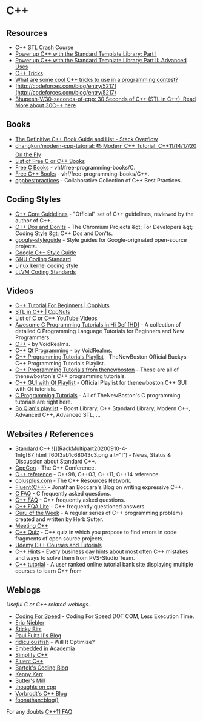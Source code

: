 # **C++**

## **Resources**

- [C++ STL Crash Course](https://community.topcoder.com/tc?module=Static&amp;d1=features&amp;d2=082803)
- [Power up C++ with the Standard Template Library: Part I](https://www.topcoder.com/community/competitive-programming/tutorials/power-up-c-with-the-standard-template-library-part-1/)
- [Power up C++ with the Standard Template Library: Part II: Advanced Uses](https://www.topcoder.com/community/competitive-programming/tutorials/power-up-c-with-the-standard-template-library-part-2/)
- [C++ Tricks](http://codeforces.com/blog/entry/15643)
- [What are some cool C++ tricks to use in a programming contest?](https://www.quora.com/Competitive-Programming/What-are-some-cool-C++-tricks-to-use-in-a-programming-contest)
- [http://codeforces.com/blog/entry/5217](http://codeforces.com/blog/entry/5217)
- [Bhupesh-V/30-seconds-of-cpp: 30 Seconds of C++ (STL in C++). Read More about 30C++ here](https://github.com/Bhupesh-V/30-seconds-of-cpp)

## **Books**

- [The Definitive C++ Book Guide and List - Stack Overflow](https://stackoverflow.com/questions/388242/the-definitive-c-book-guide-and-list)
- [changkun/modern-cpp-tutorial: 📚 Modern C++ Tutorial: C++11/14/17/20 On the Fly](https://github.com/changkun/modern-cpp-tutorial)
- [List of Free C or C++ Books](https://github.com/fffaraz/awesome-cpp/blob/master/books.md)
- [Free C Books](https://github.com/vhf/free-programming-books/blob/master/free-programming-books.md#c) - vhf/free-programming-books/C.
- [Free C++ Books](https://github.com/vhf/free-programming-books/blob/master/free-programming-books.md#c-1) - vhf/free-programming-books/C++.
- [cppbestpractices](https://github.com/lefticus/cppbestpractices) - Collaborative Collection of C++ Best Practices.

## **Coding Styles**

- [C++ Core Guidelines](https://github.com/isocpp/CppCoreGuidelines) - &quot;Official&quot; set of C++ guidelines, reviewed by the author of C++.
- [C++ Dos and Don&#39;ts](http://www.chromium.org/developers/coding-style/cpp-dos-and-donts) - The Chromium Projects \&gt; For Developers \&gt; Coding Style \&gt; C++ Dos and Don&#39;ts.
- [google-styleguide](https://github.com/google/styleguide) - Style guides for Google-originated open-source projects.
- [Google C++ Style Guide](https://google.github.io/styleguide/cppguide.html)
- [GNU Coding Standard](http://www.gnu.org/prep/standards/standards.html)
- [Linux kernel coding style](https://www.kernel.org/doc/Documentation/process/coding-style.rst)
- [LLVM Coding Standards](http://llvm.org/docs/CodingStandards.html)

## **Videos**

- [C++ Tutorial For Beginners | CppNuts](https://youtube.com/playlist?list=PLk6CEY9XxSIAQ2vE_Jb4Dbmum7UfQrXgt)
- [STL in C++ | CppNuts](https://www.youtube.com/playlist?list=PLk6CEY9XxSIA-xo3HRYC3M0Aitzdut7AA)
- [List of C or C++ YouTube Videos](https://github.com/fffaraz/awesome-cpp/blob/master/videos.md)
- [Awesome C Programming Tutorials in Hi Def [HD]](https://www.youtube.com/playlist?list=PLCB9F975ECF01953C) - A collection of detailed C Programming Language Tutorials for Beginners and New Programmers.
- [C++](https://www.youtube.com/playlist?list=PL2F919ADECA5E39A6) - by VoidRealms.
- [C++ Qt Programming](https://www.youtube.com/playlist?list=PL2D1942A4688E9D63) - by VoidRealms.
- [C++ Programming Tutorials Playlist](https://www.youtube.com/playlist?list=PLAE85DE8440AA6B83) - TheNewBoston Official Buckys C++ Programming Tutorials Playlist.
- [C++ Programming Tutorials from thenewboston](https://www.youtube.com/playlist?list=PLF541C2C1F671AEF6) - These are all of thenewboston&#39;s C++ programming tutorials.
- [C++ GUI with Qt Playlist](https://www.youtube.com/playlist?list=PLD0D54219E5F2544D) - Official Playlist for thenewboston C++ GUI with Qt tutorials.
- [C Programming Tutorials](https://www.youtube.com/playlist?list=PL78280D6BE6F05D34) - All of TheNewBoston&#39;s C programming tutorials are right here.
- [Bo Qian&#39;s playlist](https://www.youtube.com/user/BoQianTheProgrammer/playlists) - Boost Library, C++ Standard Library, Modern C++, Advanced C++, Advanced STL, ...

## **Websites / References**

- [Standard C++](https://isocpp.org/) ![](RackMultipart20200910-4-1nfgf87_html_f60f3ab1c68043c3.png alt="!") - News, Status &amp; Discussion about Standard C++.
- [CppCon](http://cppcon.org/) - The C++ Conference.
- [C++ reference](http://cppreference.com/) - C++98, C++03, C++11, C++14 reference.
- [cplusplus.com](http://www.cplusplus.com/) - The C++ Resources Network.
- [Fluent{C++}](https://www.fluentcpp.com/) - Jonathan Boccara's Blog on writing expressive C++.
- [C FAQ](http://c-faq.com/) - C frequently asked questions.
- [C++ FAQ](http://www.parashift.com/c++-faq/) - C++ frequently asked questions.
- [C++ FQA Lite](http://yosefk.com/c++fqa/) - C++ frequently questioned answers.
- [Guru of the Week](http://www.gotw.ca/gotw/) - A regular series of C++ programming problems created and written by Herb Sutter.
- [Meeting C++](http://meetingcpp.com/)
- [C++ Quiz](http://q.viva64.com/) - C++ quiz in which you propose to find errors in code fragments of open source projects.
- [Udemy C++ Courses and Tutorials](https://www.udemy.com/topic/C-plus-plus-tutorials/)
- [C++ Hints](http://cpphints.com/) - Every business day hints about most often C++ mistakes and ways to solve them from PVS-Studio Team.
- [C++ tutorial](https://hackr.io/tutorials/learn-c-plus-plus) - A user ranked online tutorial bank site displaying multiple courses to learn C++ from

## **Weblogs**

_Useful C or C++ related weblogs._

- [Coding For Speed](https://codingforspeed.com/) - Coding For Speed DOT COM, Less Execution Time.
- [Eric Niebler](http://ericniebler.com/)
- [Sticky Bits](https://blog.feabhas.com/)
- [Paul Fultz II&#39;s Blog](http://pfultz2.com/blog/)
- [ridiculousfish](http://ridiculousfish.com/blog/posts/will-it-optimize.html) - Will It Optimize?
- [Embedded in Academia](http://blog.regehr.org/)
- [Simplify C++](https://arne-mertz.de/)
- [Fluent C++](https://www.fluentcpp.com/)
- [Bartek&#39;s Coding Blog](https://www.bfilipek.com/?m=1)
- [Kenny Kerr](https://kennykerr.ca/articles/)
- [Sutter&#39;s Mill](https://herbsutter.com/gotw/)
- [thoughts on cpp](https://thoughts-on-cpp.com/)
- [Vorbrodt&#39;s C++ Blog](https://vorbrodt.blog/)
- [foonathan::blog()](https://foonathan.net/index.html)

For any doubts [C++11 FAQ](https://www.stroustrup.com/C++11FAQ.html)
